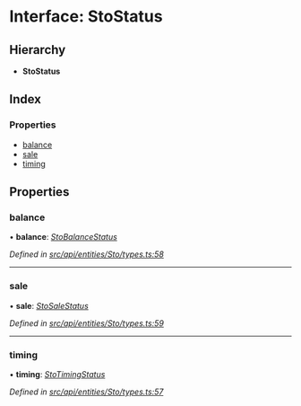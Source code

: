 # Interface: StoStatus

## Hierarchy

* **StoStatus**

## Index

### Properties

* [balance](stostatus.md#balance)
* [sale](stostatus.md#sale)
* [timing](stostatus.md#timing)

## Properties

###  balance

• **balance**: *[StoBalanceStatus](../enums/stobalancestatus.md)*

*Defined in [src/api/entities/Sto/types.ts:58](https://github.com/PolymathNetwork/polymesh-sdk/blob/7362b318/src/api/entities/Sto/types.ts#L58)*

___

###  sale

• **sale**: *[StoSaleStatus](../enums/stosalestatus.md)*

*Defined in [src/api/entities/Sto/types.ts:59](https://github.com/PolymathNetwork/polymesh-sdk/blob/7362b318/src/api/entities/Sto/types.ts#L59)*

___

###  timing

• **timing**: *[StoTimingStatus](../enums/stotimingstatus.md)*

*Defined in [src/api/entities/Sto/types.ts:57](https://github.com/PolymathNetwork/polymesh-sdk/blob/7362b318/src/api/entities/Sto/types.ts#L57)*
